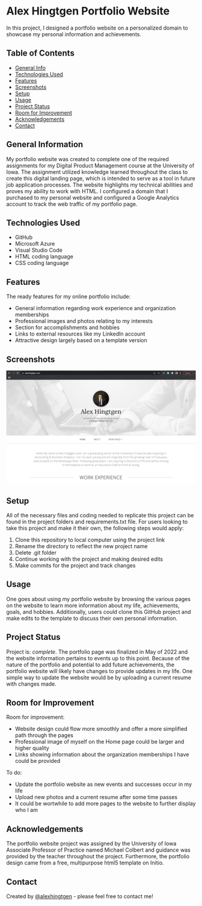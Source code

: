 # Alex Hingtgen Portfolio Website
In this project, I designed a portfolio website on a personalized domain to showcase my personal information and achievements.

## Table of Contents
* [General Info](#general-information)
* [Technologies Used](#technologies-used)
* [Features](#features)
* [Screenshots](#screenshots)
* [Setup](#setup)
* [Usage](#usage)
* [Project Status](#project-status)
* [Room for Improvement](#room-for-improvement)
* [Acknowledgements](#acknowledgements)
* [Contact](#contact)

## General Information
My portfolio website was created to complete one of the required assignments for my Digital Product Management course at the University of Iowa. The assignment utilized knowledge learned throughout the class to create this digital landing page, which is intended to serve as a tool in future job application processes. The website highlights my technical abilities and proves my ability to work with HTML. I configured a domain that I purchased to my personal website and configured a Google Analytics account to track the web traffic of my portfolio page.

## Technologies Used
- GitHub
- Microsoft Azure
- Visual Studio Code
- HTML coding language
- CSS coding language

## Features
The ready features for my online portfolio include:
- General information regarding work experience and organization memberships
- Professional images and photos relating to my interests
- Section for accomplishments and hobbies
- Links to external resources like my LinkedIn account
- Attractive design largely based on a template version

## Screenshots
![Portfolio Website Screenshot](https://github.com/alexhingtgen/Hingtgen-Portfolio/blob/main/assets/images/Portfolio%20Website%20Screenshot.png)

## Setup
All of the necessary files and coding needed to replicate this project can be found in the project folders and requirements.txt file. For users looking to take this project and make it their own, the following steps would apply:
1. Clone this repository to local computer using the project link
2. Rename the directory to reflect the new project name
3. Delete .git folder
4. Continue working with the project and making desired edits
5. Make commits for the project and track changes

## Usage
One goes about using my portfolio website by browsing the various pages on the website to learn more information about my life, achievements, goals, and hobbies. Additionally, users could clone this GitHub project and make edits to the template to discuss their own personal information.

## Project Status
Project is: _complete_. The portfolio page was finalized in May of 2022 and the website information pertains to events up to this point. Because of the nature of the portfolio and potential to add future achievements, the portfolio website will likely have changes to provide updates in my life. One simple way to update the website would be by uploading a current resume with changes made.

## Room for Improvement
Room for improvement:
- Website design could flow more smoothly and offer a more simplified path through the pages
- Professional image of myself on the Home page could be larger and higher quality
- Links showing information about the organization memberships I have could be provided

To do:
- Update the portfolio website as new events and successes occur in my life
- Upload new photos and a current resume after some time passes
- It could be wortwhile to add more pages to the website to further display who I am

## Acknowledgements
The portfolio website project was assigned by the University of Iowa Associate Professor of Practice named Michael Colbert and guidance was provided by the teacher throughout the project. Furthermore, the portfolio design came from a free, multipurpose html5 template on Initio.

## Contact
Created by [@alexhingtgen](https://github.com/alexhingtgen) - please feel free to contact me!
